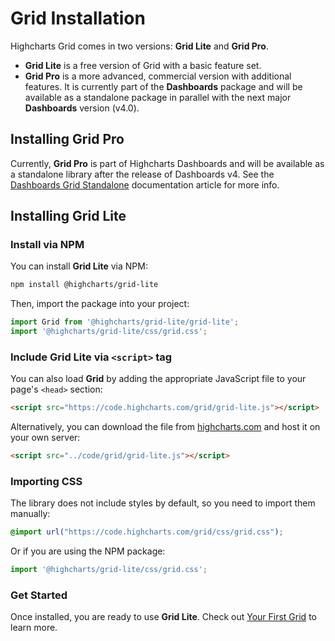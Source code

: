 # Grid Installation

Highcharts Grid comes in two versions: **Grid Lite** and **Grid Pro**.
- **Grid Lite** is a free version of Grid with a basic feature set.
- **Grid Pro** is a more advanced, commercial version with additional features. It is currently part of the **Dashboards** package and will be available as a standalone package in parallel with the next major **Dashboards** version (v4.0).

## Installing Grid Pro

Currently, **Grid Pro** is part of Highcharts Dashboards and will be available as a standalone library after the release of Dashboards v4. See the [Dashboards Grid Standalone](https://www.highcharts.com/docs/dashboards/grid-standalone) documentation article for more info.

## Installing Grid Lite

### Install via NPM

You can install **Grid Lite** via NPM:

```bash
npm install @highcharts/grid-lite
```

Then, import the package into your project:

```js
import Grid from '@highcharts/grid-lite/grid-lite';
import '@highcharts/grid-lite/css/grid.css';
```

### Include Grid Lite via `<script>` tag

You can also load **Grid** by adding the appropriate JavaScript file to your page's `<head>` section:

```html
<script src="https://code.highcharts.com/grid/grid-lite.js"></script>
```

Alternatively, you can download the file from [highcharts.com](https://www.highcharts.com/download/) and host it on your own server:

```html
<script src="../code/grid/grid-lite.js"></script>
```

### Importing CSS
The library does not include styles by default, so you need to import them manually:

```css
@import url("https://code.highcharts.com/grid/css/grid.css");
```

Or if you are using the NPM package:


```js
import '@highcharts/grid-lite/css/grid.css';
```

### Get Started
Once installed, you are ready to use **Grid Lite**. Check out [Your First Grid](https://www.highcharts.com/docs/grid/general) to learn more.


